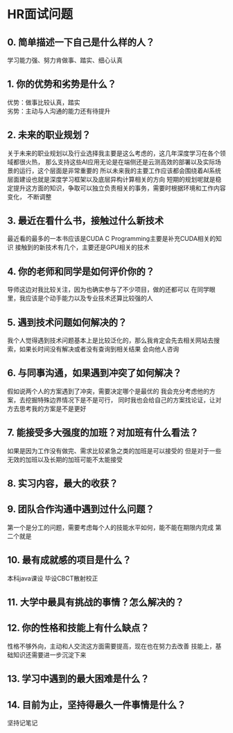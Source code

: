 # HR面试问题

## 0. 简单描述一下自己是什么样的人？
学习能力强、努力肯做事、踏实、细心认真

## 1. 你的优势和劣势是什么？
优势：做事比较认真，踏实
</br>劣势：主动与人沟通的能力还有待提升

## 2. 未来的职业规划？
关于未来的职业规划以及行业选择我主要是这么考虑的，这几年深度学习在各个领域都很火热，
那么支持这些AI应用无论是在端侧还是云测高效的部署以及实际场景的运行，这个层面是非常重要的
所以未来我的主要工作应该都会围绕着AI系统层面建设也就是深度学习框架以及底层异构计算相关的方向
短期的规划呢就是稳定提升这方面的知识，争取可以独立负责相关的事务，需要时根据环境和工作内容变化，
不断调整

## 3. 最近在看什么书，接触过什么新技术
最近看的最多的一本书应该是CUDA C Programming主要是补充CUDA相关的知识
接触到的新技术有几个，主要还是GPU相关的技术

## 4. 你的老师和同学是如何评价你的？
导师这边对我比较关注，因为也确实参与了不少项目，做的还都可以
在同学眼里，我应该是个动手能力以及专业技术还算比较强的人

## 5. 遇到技术问题如何解决的？
我个人觉得遇到技术问题基本上是比较泛化的，那么我肯定会先去相关网站去搜索，如果长时间没有解决或者没有查询到相关结果
会向他人咨询

## 6. 与同事沟通，如果遇到冲突了如何解决？
假如说两个人的方案遇到了冲突，需要决定哪个是最优的
我会充分考虑他的方案，去挖掘特殊边界情况下是不是可行，
同时我也会给自己的方案找论证，让对方去思考我的方案是不是更好

## 7. 能接受多大强度的加班？对加班有什么看法？
如果是因为工作没有做完、需求比较紧急之类的加班是可以接受的
但是对于一些无效的加班以及长期的加班可能不太能接受

## 8. 实习内容，最大的收获？

## 9. 团队合作沟通中遇到过什么问题？
第一个是分工的问题，需要考虑每个人的技能水平如何，能不能在期限内完成
第二个就是

## 10. 最有成就感的项目是什么？
本科java课设
毕设CBCT散射校正

## 11. 大学中最具有挑战的事情？怎么解决的？


## 12. 你的性格和技能上有什么缺点？
性格不够外向，主动和人交流这方面需要提高，现在也在努力去改善
技能上，基础知识还需要进一步沉淀下来

## 13. 学习中遇到的最大困难是什么？

## 14. 目前为止，坚持得最久一件事情是什么？
坚持记笔记




